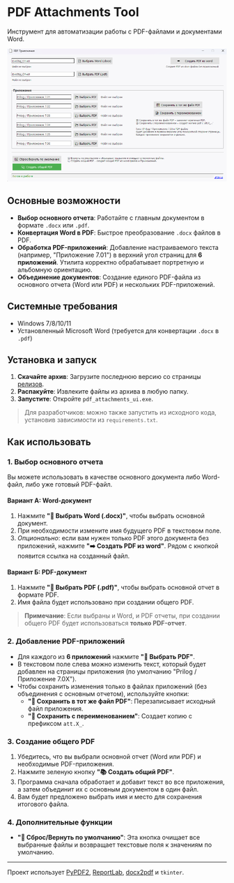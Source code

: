 # PDF Attachments Tool

Инструмент для автоматизации работы с PDF-файлами и документами Word.

![Интерфейс программы](assets/screenshot.r2.png)

## Основные возможности

- **Выбор основного отчета**: Работайте с главным документом в формате `.docx` или `.pdf`.
- **Конвертация Word в PDF**: Быстрое преобразование `.docx` файлов в PDF.
- **Обработка PDF-приложений**: Добавление настраиваемого текста (например, "Приложение 7.01") в верхний угол страниц для **6 приложений**. Утилита корректно обрабатывает портретную и альбомную ориентацию.
- **Объединение документов**: Создание единого PDF-файла из основного отчета (Word или PDF) и нескольких PDF-приложений.

## Системные требования

- Windows 7/8/10/11
- Установленный Microsoft Word (требуется для конвертации `.docx` в `.pdf`)

## Установка и запуск

1.  **Скачайте архив**: Загрузите последнюю версию со страницы [релизов](https://github.com/Dun4ev/pdf-attachments-tool/releases).
2.  **Распакуйте**: Извлеките файлы из архива в любую папку.
3.  **Запустите**: Откройте `pdf_attachments_ui.exe`.

> Для разработчиков: можно также запустить из исходного кода, установив зависимости из `requirements.txt`.

## Как использовать

### 1. Выбор основного отчета

Вы можете использовать в качестве основного документа либо Word-файл, либо уже готовый PDF-файл.

#### Вариант А: Word-документ

1.  Нажмите **"📄 Выбрать Word (.docx)"**, чтобы выбрать основной документ.
2.  При необходимости измените имя будущего PDF в текстовом поле.
3.  *Опционально*: если вам нужен только PDF этого документа без приложений, нажмите **"➡️ Создать PDF из word"**. Рядом с кнопкой появится ссылка на созданный файл.

#### Вариант Б: PDF-документ

1.  Нажмите **"📄 Выбрать PDF (.pdf)"**, чтобы выбрать основной отчет в формате PDF.
2.  Имя файла будет использовано при создании общего PDF.

> **Примечание**: Если выбраны и Word, и PDF отчеты, при создании общего PDF будет использоваться **только PDF-отчет**.

### 2. Добавление PDF-приложений

- Для каждого из **6 приложений** нажмите **"📂 Выбрать PDF"**.
- В текстовом поле слева можно изменить текст, который будет добавлен на страницы приложения (по умолчанию "Prilog / Приложение 7.0X").
- Чтобы сохранить изменения только в файлах приложений (без объединения с основным отчетом), используйте кнопки:
    - **"💾 Сохранить в тот же файл PDF"**: Перезаписывает исходный файл приложения.
    - **"📝 Сохранить с переименованием"**: Создает копию с префиксом `att.X_`.

### 3. Создание общего PDF

1.  Убедитесь, что вы выбрали основной отчет (Word или PDF) и необходимые PDF-приложения.
2.  Нажмите зеленую кнопку **"📚 Создать общий PDF"**.
3.  Программа сначала обработает и добавит текст во все приложения, а затем объединит их с основным документом в один файл.
4.  Вам будет предложено выбрать имя и место для сохранения итогового файла.

### 4. Дополнительные функции

- **"🔄 Сброс/Вернуть по умолчанию"**: Эта кнопка очищает все выбранные файлы и возвращает текстовые поля к значениям по умолчанию.

---

Проект использует [PyPDF2](https://pypdf2.readthedocs.io/), [ReportLab](https://www.reportlab.com/), [docx2pdf](https://github.com/AlJohri/docx2pdf) и `tkinter`.